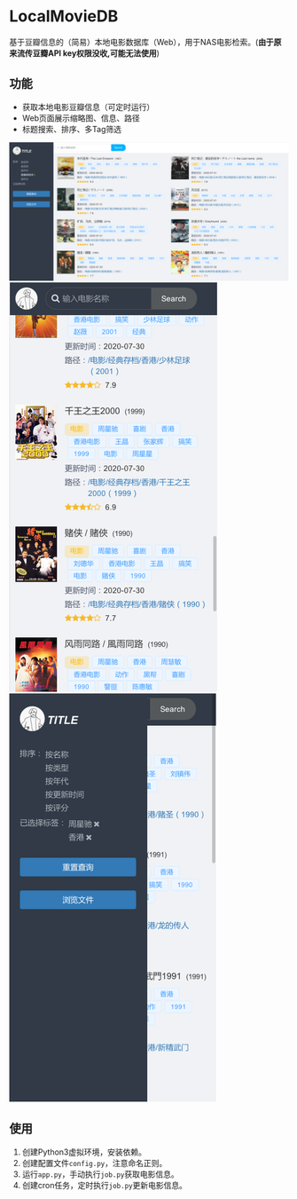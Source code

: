# LocalMovieDB
基于豆瓣信息的（简易）本地电影数据库（Web），用于NAS电影检索。(**由于原来流传豆瓣API key权限没收,可能无法使用**)


## 功能
- 获取本地电影豆瓣信息（可定时运行）
- Web页面展示缩略图、信息、路径
- 标题搜索、排序、多Tag筛选

![PC](https://raw.githubusercontent.com/Rocket-Factory/LocalMovieDB/master/preview/0.png)
![MB0](https://raw.githubusercontent.com/Rocket-Factory/LocalMovieDB/master/preview/1.png)
![MB1](https://raw.githubusercontent.com/Rocket-Factory/LocalMovieDB/master/preview/2.png)


## 使用
1. 创建Python3虚拟环境，安装依赖。
2. 创建配置文件`config.py`，注意命名正则。
3. 运行`app.py`，手动执行`job.py`获取电影信息。
4. 创建cron任务，定时执行`job.py`更新电影信息。
